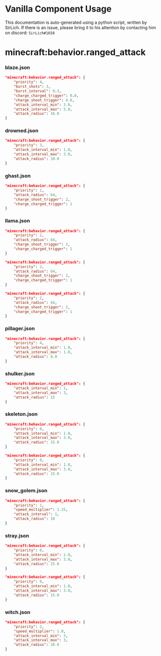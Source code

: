 # Vanilla Component Usage
This documentation is auto-generated using a python script, written by SirLich. If there is an issue, please bring it to his attention by contacting him on discord: `SirLich#1658`

# minecraft:behavior.ranged_attack
### blaze.json
```JSON
"minecraft:behavior.ranged_attack": {
    "priority": 4,
    "burst_shots": 3,
    "burst_interval": 0.3,
    "charge_charged_trigger": 0.0,
    "charge_shoot_trigger": 4.0,
    "attack_interval_min": 3.0,
    "attack_interval_max": 5.0,
    "attack_radius": 16.0
}
```

### drowned.json
```JSON
"minecraft:behavior.ranged_attack": {
    "priority": 3,
    "attack_interval_min": 1.0,
    "attack_interval_max": 3.0,
    "attack_radius": 10.0
}
```

### ghast.json
```JSON
"minecraft:behavior.ranged_attack": {
    "priority": 1,
    "attack_radius": 64,
    "charge_shoot_trigger": 2,
    "charge_charged_trigger": 1
}
```

### llama.json
```JSON
"minecraft:behavior.ranged_attack": {
    "priority": 2,
    "attack_radius": 64,
    "charge_shoot_trigger": 2,
    "charge_charged_trigger": 1
}
```

```JSON
"minecraft:behavior.ranged_attack": {
    "priority": 2,
    "attack_radius": 64,
    "charge_shoot_trigger": 2,
    "charge_charged_trigger": 1
}
```

```JSON
"minecraft:behavior.ranged_attack": {
    "priority": 2,
    "attack_radius": 64,
    "charge_shoot_trigger": 2,
    "charge_charged_trigger": 1
}
```

### pillager.json
```JSON
"minecraft:behavior.ranged_attack": {
    "priority": 4,
    "attack_interval_min": 1.0,
    "attack_interval_max": 1.0,
    "attack_radius": 8.0
}
```

### shulker.json
```JSON
"minecraft:behavior.ranged_attack": {
    "attack_interval_min": 1,
    "attack_interval_max": 3,
    "attack_radius": 15
}
```

### skeleton.json
```JSON
"minecraft:behavior.ranged_attack": {
    "priority": 0,
    "attack_interval_min": 1.0,
    "attack_interval_max": 3.0,
    "attack_radius": 15.0
}
```

```JSON
"minecraft:behavior.ranged_attack": {
    "priority": 0,
    "attack_interval_min": 1.0,
    "attack_interval_max": 3.0,
    "attack_radius": 15.0
}
```

### snow_golem.json
```JSON
"minecraft:behavior.ranged_attack": {
    "priority": 1,
    "speed_multiplier": 1.25,
    "attack_interval": 1,
    "attack_radius": 10
}
```

### stray.json
```JSON
"minecraft:behavior.ranged_attack": {
    "priority": 0,
    "attack_interval_min": 1.0,
    "attack_interval_max": 3.0,
    "attack_radius": 15.0
}
```

```JSON
"minecraft:behavior.ranged_attack": {
    "priority": 0,
    "attack_interval_min": 1.0,
    "attack_interval_max": 3.0,
    "attack_radius": 15.0
}
```

### witch.json
```JSON
"minecraft:behavior.ranged_attack": {
    "priority": 2,
    "speed_multiplier": 1.0,
    "attack_interval_min": 3,
    "attack_interval_max": 3,
    "attack_radius": 10.0
}
```

